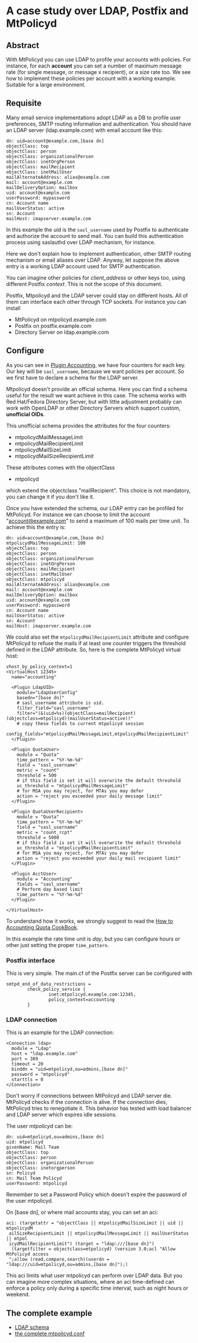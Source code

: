 # A case study over LDAP, Postfix and MtPolicyd
## Abstract
With MtPolicyd you can use LDAP to profile your accounts with policies. For instance, for each **account** you can set a number of maximum message rate (for single message, or message x recipient), or a size rate too.
We see how to implement these policies per account with a working example. Suitable for a large environment.

## Requisite
Many email service implementations adopt LDAP as a DB to profile user preferences, SMTP routing information and authentication. You should have an LDAP server (ldap.example.com) with email account like this:

```
dn: uid=account@example.com,[base dn]
objectClass: top
objectClass: person
objectClass: organizationalPerson
objectClass: inetOrgPerson
objectClass: mailRecipient
objectClass: inetMailUser
mailAlternateAddress: alias@example.com
mail: account@example.com
mailDeliveryOption: mailbox
uid: account@example.com
userPassword: mypassword
cn: Account name
mailUserStatus: active
sn: Account
mailHost: imapserver.example.com
```

In this example the uid is the `sasl_username` used by Postfix to authenticate and authorize the account to send mail.
You can build this authentication process using saslauthd over LDAP mechanism, for instance.

Here we don't explain how to implement authentication, other SMTP routing mechanism or email aliases over LDAP. Anyway, let suppose the above entry is a working LDAP account used for SMTP authentication.

You can imagine other policies for _client_address_ or other keys too, using different Postfix _context_. This is not the scope of this document.

Postfix, Mtpolicyd and the LDAP server could stay on different hosts. All of them can interface each other through TCP sockets. For instance you can install

* MtPolicyd on mtpolicyd.example.com
* Postfix on postfix.example.com
* Directory Server on ldap.example.com

## Configure
As you can see in [Plugin Accounting](http://search.cpan.org/~benning/Mail-MtPolicyd-1.16/lib/Mail/MtPolicyd/Plugin/Accounting.pm), we have four counters for each key. Our key will be `sasl_username`, because we want policies per account. So we first have to declare a schema for the LDAP server.

Mtpolicyd doesn't provide an official schema. Here you can find a schema useful for the result we want achieve in this case. The schema works with Red Hat/Fedora Directory Server, but with little adjustment probably can work with OpenLDAP or other Directory Servers which support custom, **unofficial OIDs**.

This unofficial schema provides the attributes for the four counters:
* mtpolicydMailMessageLimit
* mtpolicydMailRecipientLimit
* mtpolicydMailSizeLimit
* mtpolicydMailSizeRecipientLimit

These attributes comes with the objectClass
* mtpolicyd

which extend the objectclass "mailRecipient". This choice is not mandatory, you can change it if you don't like it.

Once you have extended the schema, our LDAP entry can be profiled for MtPolicyd.
For instance we can choose to limit the account "account@example.com" to send a maximum of 100 mails per time unit.
To achieve this the entry is:

```
dn: uid=account@example.com,[base dn]
mtpolicydMailMessageLimit: 100
objectClass: top
objectClass: person
objectClass: organizationalPerson
objectClass: inetOrgPerson
objectClass: mailRecipient
objectClass: inetMailUser
objectClass: mtpolicyd
mailAlternateAddress: alias@example.com
mail: account@example.com
mailDeliveryOption: mailbox
uid: account@example.com
userPassword: mypassword
cn: Account name
mailUserStatus: active
sn: Account
mailHost: imapserver.example.com
```

We could also set the `mtpolicydMailRecipientLimit` attribute and configure MtPolicyd to refuse the mails if at least one counter triggers the threshold defined in the LDAP attribute. So, here is the complete MtPolicyd virtual host:

```
vhost_by_policy_context=1
<VirtualHost 12345>
  name="accounting"

  <Plugin LdapUID>
    module="LdapUserConfig"
    basedn="[base dn]"
    # sasl_username attribute is uid.
    filter_field="sasl_username"
    filter="(&(uid=%s)(objectClass=mailRecipient)(objectclass=mtpolicyd)(mailUserStatus=active))"
    # copy these fields to current mtpolicyd session
    config_fields="mtpolicydMailMessageLimit,mtpolicydMailRecipientLimit"
  </Plugin>

  <Plugin QuotaUser>
    module = "Quota"
    time_pattern = "%Y-%m-%d"
    field = "sasl_username"
    metric = "count"
    threshold = 500
    # if this field is set it will overwrite the default threshold
    uc_threshold = "mtpolicydMailMessageLimit"
    # for MSA you may reject, for MTAs you may defer
    action = "reject you exceeded your daily message limit"
  </Plugin>

  <Plugin QuotaUserRecipient>
    module = "Quota"
    time_pattern = "%Y-%m-%d"
    field = "sasl_username"
    metric = "count_rcpt"
    threshold = 5000
    # if this field is set it will overwrite the default threshold
    uc_threshold = "mtpolicydMailRecipientLimit"
    # for MSA you may reject, for MTAs you may defer
    action = "reject you exceeded your daily mail recipient limit"
  </Plugin>

  <Plugin AcctUser>
    module = "Accounting"
    fields = "sasl_username"
    # Perform day based limit
    time_pattern = "%Y-%m-%d"
  </Plugin>

</VirtualHost>
```
To understand how it works, we strongly suggest to read the [How to Accounting Quota CookBook](https://metacpan.org/pod/release/BENNING/Mail-MtPolicyd-2.03/lib/Mail/MtPolicyd/Cookbook/HowtoAccountingQuota.pod).

In this example the rate time unit is _day_, but you can configure hours or other just setting the proper `time_pattern`.

### Postfix interface
This is very simple. The main.cf of the Postfix server can be configured with
```
smtpd_end_of_data_restrictions =
        check_policy_service {
                inet:mtpolicyd.example.com:12345,
                policy_context=accounting
        }
```

### LDAP connection
This is an example for the LDAP connection:

```
<Connection ldap>
  module = "Ldap"
  host = "ldap.example.com"
  port = 389
  timeout = 20
  binddn = "uid=mtpolicyd,ou=admins,[base dn]"
  password = "mtpolicyd"
  starttls = 0
</Connection>
```
Don't worry if connections between MtPolicyd and LDAP server die. MtPolicyd checks if the connection is alive. If the connection dies, MtPolicyd tries to renegotiate it. This behavior has tested with load balancer and LDAP server which expires idle sessions.

The user _mtpolicyd_ can be:

```
dn: uid=mtpolicyd,ou=admins,[base dn]
uid: mtpolicyd
givenName: Mail Team
objectClass: top
objectClass: person
objectClass: organizationalPerson
objectClass: inetorgperson
sn: Policyd
cn: Mail Team Policyd
userPassword: mtpolicyd
```

Remember to set a Password Policy which doesn't expire the password of the user mtpolicyd.

On [base dn], or where mail accounts stay, you can set an aci:

```
aci: (targetattr = "objectClass || mtpolicydMailSizeLimit || uid || mtpolicydM
 ailSizeRecipientLimit || mtpolicydMailMessageLimit || mailUserStatus || mtpol
 icydMailRecipientLimit") (target = "ldap:///[base dn]")
  (targetfilter = objectclass=mtpolicyd) (version 3.0;acl "Allow MtPolicyd access
 ";allow (read,compare,search)(userdn = "ldap:///uid=mtpolicyd,ou=admins,[base dn]");)
```

This aci limits what user mtpolicyd can perform over LDAP data. But you can imagine more complex situations, where an aci time-defined can enforce a policy only during a specific time interval, such as night hours or weekend.

## The complete example
* [LDAP schema](97mtpolicyd.ldif)
* [the complete mtpolicyd.conf](mtpolicyd.conf)

